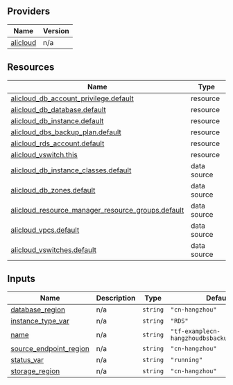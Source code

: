 <!-- BEGIN_TF_DOCS -->
## Providers

| Name | Version |
|------|---------|
| <a name="provider_alicloud"></a> [alicloud](#provider\_alicloud) | n/a |

## Resources

| Name | Type |
|------|------|
| [alicloud_db_account_privilege.default](https://registry.terraform.io/providers/hashicorp/alicloud/latest/docs/resources/db_account_privilege) | resource |
| [alicloud_db_database.default](https://registry.terraform.io/providers/hashicorp/alicloud/latest/docs/resources/db_database) | resource |
| [alicloud_db_instance.default](https://registry.terraform.io/providers/hashicorp/alicloud/latest/docs/resources/db_instance) | resource |
| [alicloud_dbs_backup_plan.default](https://registry.terraform.io/providers/hashicorp/alicloud/latest/docs/resources/dbs_backup_plan) | resource |
| [alicloud_rds_account.default](https://registry.terraform.io/providers/hashicorp/alicloud/latest/docs/resources/rds_account) | resource |
| [alicloud_vswitch.this](https://registry.terraform.io/providers/hashicorp/alicloud/latest/docs/resources/vswitch) | resource |
| [alicloud_db_instance_classes.default](https://registry.terraform.io/providers/hashicorp/alicloud/latest/docs/data-sources/db_instance_classes) | data source |
| [alicloud_db_zones.default](https://registry.terraform.io/providers/hashicorp/alicloud/latest/docs/data-sources/db_zones) | data source |
| [alicloud_resource_manager_resource_groups.default](https://registry.terraform.io/providers/hashicorp/alicloud/latest/docs/data-sources/resource_manager_resource_groups) | data source |
| [alicloud_vpcs.default](https://registry.terraform.io/providers/hashicorp/alicloud/latest/docs/data-sources/vpcs) | data source |
| [alicloud_vswitches.default](https://registry.terraform.io/providers/hashicorp/alicloud/latest/docs/data-sources/vswitches) | data source |

## Inputs

| Name | Description | Type | Default | Required |
|------|-------------|------|---------|:--------:|
| <a name="input_database_region"></a> [database\_region](#input\_database\_region) | n/a | `string` | `"cn-hangzhou"` | no |
| <a name="input_instance_type_var"></a> [instance\_type\_var](#input\_instance\_type\_var) | n/a | `string` | `"RDS"` | no |
| <a name="input_name"></a> [name](#input\_name) | n/a | `string` | `"tf-examplecn-hangzhoudbsbackupplan33075"` | no |
| <a name="input_source_endpoint_region"></a> [source\_endpoint\_region](#input\_source\_endpoint\_region) | n/a | `string` | `"cn-hangzhou"` | no |
| <a name="input_status_var"></a> [status\_var](#input\_status\_var) | n/a | `string` | `"running"` | no |
| <a name="input_storage_region"></a> [storage\_region](#input\_storage\_region) | n/a | `string` | `"cn-hangzhou"` | no |
<!-- END_TF_DOCS -->    